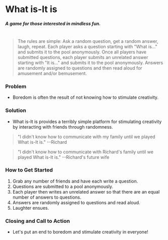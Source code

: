 # What is-It is #
##### A game for those interested in mindless fun. #####
#
#

> The rules are simple:  Ask a random question, get a random answer, laugh, repeat.  Each player asks a question starting with "What is..." and submits it to the pool anonymously.  Once all players have submitted questions, each player submits an unrelated answer starting with "It is..." and submits it to the pool anonymously.  Answers are randomly assigned to questions and then read aloud for amusement and/or bemusement.

### Problem ###
- Boredom is often the result of not knowing how to stimulate creativity.

### Solution ###
- What is-It is provides a terribly simple platform for stimulating creativity by interacting with friends through randomness.

> "I didn't know how to communicate with my family until we played What is-It is." --Richard

> "I didn't know how to communicate with Richard's family until we played What is-It is." --Richard's future wife

### How to Get Started ###
1. Grab any number of friends and have each write a question.
2. Questions are submitted to a pool anonymously.
3. Each player then writes an unrelated answer so that there are an equal number of answers to questions.
4. Answers are randomly assigned to questions and read aloud.
5. Laughter ensues.

### Closing and Call to Action ###
- Let's put an end to boredom and stimulate creativity in everyone!
